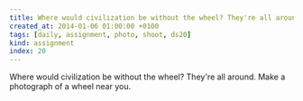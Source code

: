 ```yaml
---
title: Where would civilization be without the wheel? They're all around. Make a photograph of a wheel near you.
created_at: 2014-01-06 01:00:00 +0100
tags: [daily, assignment, photo, shoot, ds20]
kind: assignment
index: 20
---
```


Where would civilization be without the wheel? They're all around. Make a photograph of a wheel near you.
